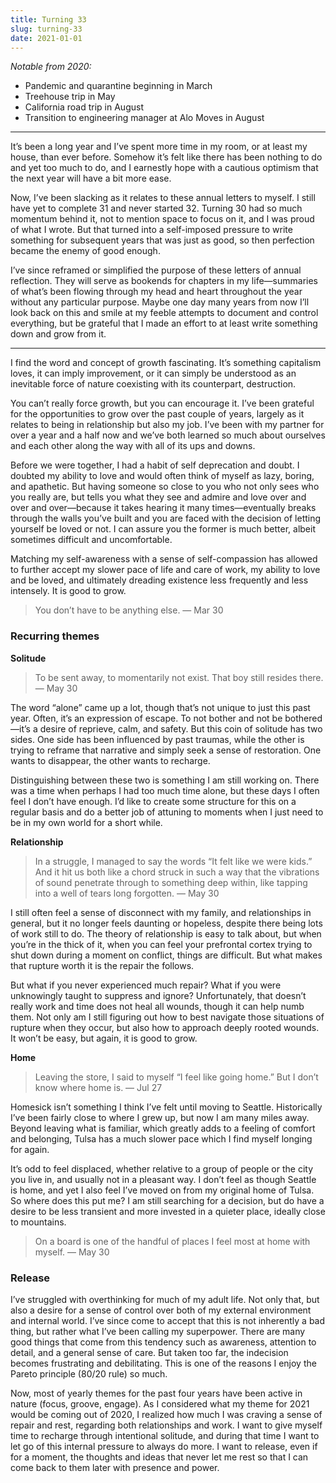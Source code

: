 ```yaml
---
title: Turning 33
slug: turning-33
date: 2021-01-01
---
```


*Notable from 2020:*

- Pandemic and quarantine beginning in March
- Treehouse trip in May
- California road trip in August
- Transition to engineering manager at Alo Moves in August

---

It’s been a long year and I’ve spent more time in my room, or at least my house, than ever before. Somehow it’s felt like there has been nothing to do and yet too much to do, and I earnestly hope with a cautious optimism that the next year will have a bit more ease.

Now, I’ve been slacking as it relates to these annual letters to myself. I still have yet to complete 31 and never started 32. Turning 30 had so much momentum behind it, not to mention space to focus on it, and I was proud of what I wrote. But that turned into a self-imposed pressure to write something for subsequent years that was just as good, so then perfection became the enemy of good enough.

I’ve since reframed or simplified the purpose of these letters of annual reflection. They will serve as bookends for chapters in my life—summaries of what’s been flowing through my head and heart throughout the year without any particular purpose. Maybe one day many years from now I’ll look back on this and smile at my feeble attempts to document and control everything, but be grateful that I made an effort to at least write something down and grow from it.

---

I find the word and concept of growth fascinating. It’s something capitalism loves, it can imply improvement, or it can simply be understood as an inevitable force of nature coexisting with its counterpart, destruction.

You can’t really force growth, but you can encourage it. I’ve been grateful for the opportunities to grow over the past couple of years, largely as it relates to being in relationship but also my job. I’ve been with my partner for over a year and a half now and we’ve both learned so much about ourselves and each other along the way with all of its ups and downs.

Before we were together, I had a habit of self deprecation and doubt. I doubted my ability to love and would often think of myself as lazy, boring, and apathetic. But having someone so close to you who not only sees who you really are, but tells you what they see and admire and love over and over and over—because it takes hearing it many times—eventually breaks through the walls you’ve built and you are faced with the decision of letting yourself be loved or not. I can assure you the former is much better, albeit sometimes difficult and uncomfortable.

Matching my self-awareness with a sense of self-compassion has allowed to further accept my slower pace of life and care of work, my ability to love and be loved, and ultimately dreading existence less frequently and less intensely. It is good to grow.

> You don’t have to be anything else. — Mar 30

### Recurring themes

**Solitude**

> To be sent away, to momentarily not exist. That boy still resides there. — May 30

The word “alone” came up a lot, though that’s not unique to just this past year. Often, it’s an expression of escape. To not bother and not be bothered—it’s a desire of reprieve, calm, and safety. But this coin of solitude has two sides. One side has been influenced by past traumas, while the other is trying to reframe that narrative and simply seek a sense of restoration. One wants to disappear, the other wants to recharge.

Distinguishing between these two is something I am still working on. There was a time when perhaps I had too much time alone, but these days I often feel I don’t have enough. I’d like to create some structure for this on a regular basis and do a better job of attuning to moments when I just need to be in my own world for a short while.

**Relationship**

> In a struggle, I managed to say the words “It felt like we were kids.” And it hit us both like a chord struck in such a way that the vibrations of sound penetrate through to something deep within, like tapping into a well of tears long forgotten. — May 30

I still often feel a sense of disconnect with my family, and relationships in general, but it no longer feels daunting or hopeless, despite there being lots of work still to do. The theory of relationship is easy to talk about, but when you’re in the thick of it, when you can feel your prefrontal cortex trying to shut down during a moment on conflict, things are difficult. But what makes that rupture worth it is the repair the follows.

But what if you never experienced much repair? What if you were unknowingly taught to suppress and ignore? Unfortunately, that doesn’t really work and time does not heal all wounds, though it can help numb them. Not only am I still figuring out how to best navigate those situations of rupture when they occur, but also how to approach deeply rooted wounds. It won’t be easy, but again, it is good to grow.

**Home**

> Leaving the store, I said to myself “I feel like going home.” But I don’t know where home is. — Jul 27

Homesick isn’t something I think I’ve felt until moving to Seattle. Historically I’ve been fairly close to where I grew up, but now I am many miles away. Beyond leaving what is familiar, which greatly adds to a feeling of comfort and belonging, Tulsa has a much slower pace which I find myself longing for again.

It’s odd to feel displaced, whether relative to a group of people or the city you live in, and usually not in a pleasant way. I don’t feel as though Seattle is home, and yet I also feel I’ve moved on from my original home of Tulsa. So where does this put me? I am still searching for a decision, but do have a desire to be less transient and more invested in a quieter place, ideally close to mountains.

> On a board is one of the handful of places I feel most at home with myself. — May 30



### Release

I’ve struggled with overthinking for much of my adult life. Not only that, but also a desire for a sense of control over both of my external environment and internal world. I’ve since come to accept that this is not inherently a bad thing, but rather what I’ve been calling my superpower. There are many good things that come from this tendency such as awareness, attention to detail, and a general sense of care. But taken too far, the indecision becomes frustrating and debilitating. This is one of the reasons I enjoy the Pareto principle (80/20 rule) so much.

Now, most of yearly themes for the past four years have been active in nature (focus, groove, engage). As I considered what my theme for 2021 would be coming out of 2020, I realized how much I was craving a sense of repair and rest, regarding both relationships and work. I want to give myself time to recharge through intentional solitude, and during that time I want to let go of this internal pressure to always do more. I want to release, even if for a moment, the thoughts and ideas that never let me rest so that I can come back to them later with presence and power.
